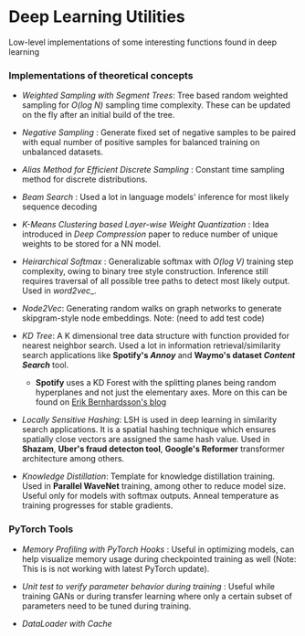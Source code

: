 # Deep Learning Utilities
Low-level implementations of some interesting functions found in deep learning

### Implementations of theoretical concepts

* _Weighted Sampling with Segment Trees_: Tree based random weighted sampling for _O(log N)_ sampling time complexity. These can be updated on the fly after an initial build of the tree.

* _Negative Sampling_ : Generate fixed set of negative samples to be paired with equal number of positive samples for balanced training on unbalanced datasets.

* _Alias Method for Efficient Discrete Sampling_ : Constant time sampling method for discrete distributions.

* _Beam Search_ : Used a lot in language models' inference for most likely sequence decoding

* _K-Means Clustering based Layer-wise Weight Quantization_ : Idea introduced in _Deep Compression_ paper to reduce number of unique weights to be stored for a NN model.

* _Heirarchical Softmax_ : Generalizable softmax with _O(log V)_ training step complexity, owing to binary tree style construction. Inference still requires traversal of all possible tree paths to detect most likely output. Used in _word2vec__.

* _Node2Vec_: Generating random walks on graph networks to generate skipgram-style node embeddings. Note: (need to add test code)

* _KD Tree_: A K dimensional tree data structure with function provided for nearest neighbor search. Used a lot in information retrieval/similarity search applications like __Spotify's *Annoy*__ and __Waymo's dataset *Content Search*__ tool.

    * __Spotify__ uses a KD Forest with the splitting planes being random hyperplanes and not just the elementary axes. More on this can be found on [Erik Bernhardsson's blog](https://erikbern.com/2015/10/01/nearest-neighbors-and-vector-models-part-2-how-to-search-in-high-dimensional-spaces.html)

* _Locally Sensitive Hashing_: LSH is used in deep learning in similarity search applications. It is a spatial hashing technique which ensures spatially close vectors are assigned the same hash value. Used in __Shazam__, __Uber's fraud detecton tool__, __Google's Reformer__ transformer architecture among others.

* _Knowledge Distillation_: Template for knowledge distillation training. Used in __Parallel WaveNet__ training, among other to reduce model size. Useful only for models with softmax outputs. Anneal temperature as training progresses for stable gradients.

### PyTorch Tools

* _Memory Profiling with PyTorch Hooks_ : Useful in optimizing models, can help visualize memory usage during checkpointed training as well (Note: This is is not working with latest PyTorch update).

* _Unit test to verify parameter behavior during training_ : Useful while training GANs or during transfer learning where only a certain subset of parameters need to be tuned during training.

* _DataLoader with Cache_